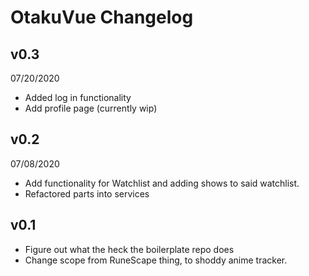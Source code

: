 # OtakuVue Changelog

## v0.3
07/20/2020

- Added log in functionality
- Add profile page (currently wip)

## v0.2
07/08/2020

- Add functionality for Watchlist and adding shows to said watchlist.
- Refactored parts into services

## v0.1 

- Figure out what the heck the boilerplate repo does 
- Change scope from RuneScape thing, to shoddy anime tracker. 